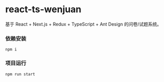 # react-ts-wenjuan

基于 React + Next.js + Redux + TypeScript + Ant Design 的问卷/试题系统。

### 依赖安装

```
npm i
```

### 项目运行

```
npm run start
```
